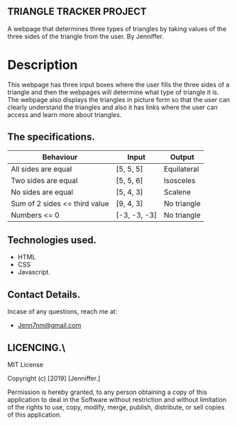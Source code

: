 ## TRIANGLE TRACKER PROJECT
A webpage that determines three types of triangles by taking values of the three sides of the triangle from the user.
By Jenniffer.

# Description
 This webpage has three input boxes where the user fills the three sides of a triangle and then the webpages will determine what type of triangle it is. The webpage also displays the triangles in picture form so that the user can clearly understand the triangles and also it has links where the user can access and learn more about triangles.

 ## The specifications.

|Behaviour                     |  Input       |    Output
-------------------------------|--------------|-----------------------
  All sides are equal	       |[5, 5, 5]     | Equilateral
  Two sides are equal	       | [5, 5, 6]    |   Isosceles	
  No sides are equal	       |[5, 4, 3]	  |  Scalene
  Sum of 2 sides <= third value|[9, 4, 3]	  |  No triangle
  Numbers <= 0                 | [-3, -3, -3] |    No triangle


## Technologies used.
* HTML 
* CSS
* Javascript.

## Contact Details.
Incase of any questions, reach me at:
* Jenn7nm@gmail.com

## LICENCING.\
MIT License

Copyright (c) [2019] [Jenniffer.]

Permission is hereby granted, to any person obtaining a copy of this application to deal in the Software without restriction and  without limitation of the rights to use, copy, modify, merge, publish, distribute, or sell copies of this application.



